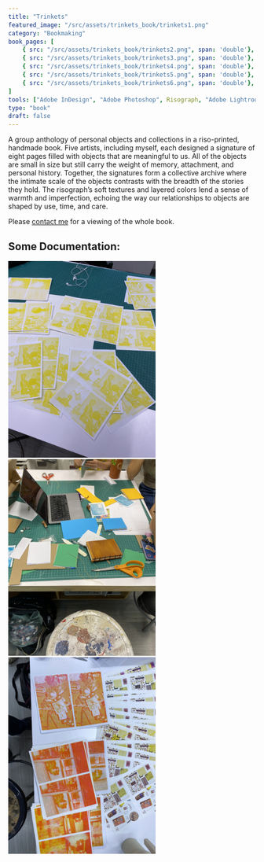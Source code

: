 ```yaml
---
title: "Trinkets"
featured_image: "/src/assets/trinkets_book/trinkets1.png"
category: "Bookmaking"
book_pages: [
    { src: "/src/assets/trinkets_book/trinkets2.png", span: 'double'},
    { src: "/src/assets/trinkets_book/trinkets3.png", span: 'double'},
    { src: "/src/assets/trinkets_book/trinkets4.png", span: 'double'},
    { src: "/src/assets/trinkets_book/trinkets5.png", span: 'double'},
    { src: "/src/assets/trinkets_book/trinkets6.png", span: 'double'},
]
tools: ["Adobe InDesign", "Adobe Photoshop", Risograph, "Adobe Lightroom"]
type: "book"
draft: false
---
```


A group anthology of personal objects and collections in a riso-printed, handmade book. Five artists, including myself, each designed a signature of eight pages filled with objects that are meaningful to us. All of the objects are small in size but still carry the weight of memory, attachment, and personal history. Together, the signatures form a collective archive where the intimate scale of the objects contrasts with the breadth of the stories they hold. The risograph’s soft textures and layered colors lend a sense of warmth and imperfection, echoing the way our relationships to objects are shaped by use, time, and care.

Please [contact me](mailto:dalia.wadsworth@tufts.edu) for a viewing of the whole book.


## Some Documentation:

<img src="/src/assets/trinkets_book/trinkets1-p.JPG" alt="isolated" width="300"/>

<img src="/src/assets/trinkets_book/trinkets2-p.JPG" alt="isolated" width="300"/>

<img src="/src/assets/trinkets_book/trinkets3-p.JPG" alt="isolated" width="300"/>